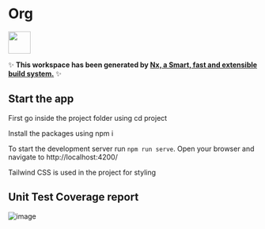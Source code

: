 # Org

<a alt="Nx logo" href="https://nx.dev" target="_blank" rel="noreferrer"><img src="https://raw.githubusercontent.com/nrwl/nx/master/images/nx-logo.png" width="45"></a>

✨ **This workspace has been generated by [Nx, a Smart, fast and extensible build system.](https://nx.dev)** ✨


## Start the app

First go inside the project folder using cd project

Install the packages using npm i

To start the development server run `npm run serve`. Open your browser and navigate to http://localhost:4200/

Tailwind CSS is used in the project for styling

## Unit Test Coverage report
![image](https://github.com/panvp/Task-Scheduler/assets/25225367/47c5ea74-988d-4209-a53a-87705a73c99e)


